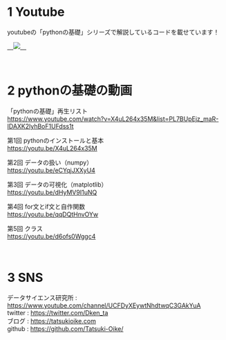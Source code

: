 # 1 Youtube
youtubeの「pythonの基礎」シリーズで解説しているコードを載せています！

<a href="https://www.youtube.com/watch?v=X4uL264x35M&list=PL7BUpEjz_maR-IDAXK2lyhBoF1UFdss1t">　<img src="image/r.JPG">　</a>

<br>

# 2 pythonの基礎の動画

「pythonの基礎」再生リスト<br>
https://www.youtube.com/watch?v=X4uL264x35M&list=PL7BUpEjz_maR-IDAXK2lyhBoF1UFdss1t

第1回 pythonのインストールと基本<br>
https://youtu.be/X4uL264x35M

第2回 データの扱い（numpy）<br>
https://youtu.be/eCYqjJXXyU4

第3回 データの可視化（matplotlib）<br>
https://youtu.be/dHyMV9I1uNQ

第4回 for文とif文と自作関数<br>
https://youtu.be/qqDQtHnvOYw

第5回 クラス<br>
https://youtu.be/d6ofs0Wggc4

<br>

# 3 SNS
データサイエンス研究所 : https://www.youtube.com/channel/UCFDyXEywtNhdtwqC3GAkYuA <br>
twitter : https://twitter.com/Dken_ta <br>
ブログ : https://tatsukioike.com <br>
github : https://github.com/Tatsuki-Oike/ <br>
